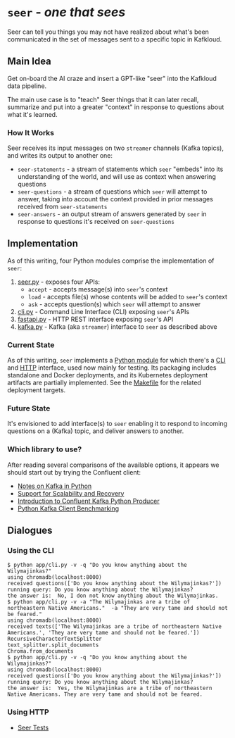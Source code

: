 # `seer` - _one that sees_

Seer can tell you things you may not have realized about what's been
communicated in the set of messages sent to a specific topic in Kafkloud.

## Main Idea

Get on-board the AI craze and insert a GPT-like "seer" into the Kafkloud
data pipeline.

The main use case is to "teach" Seer things that it can later recall,
summarize and put into a greater "context" in response to questions
about what it's learned.

### How It Works

Seer receives its input messages on two `streamer` channels (Kafka topics),
and writes its output to another one:

- `seer-statements` - a stream of statements which `seer` "embeds" into its
  understanding of the world, and will use as context when answering questions 
- `seer-questions` - a stream of questions which `seer` will attempt to answer,
  taking into account the context provided in prior messages received
  from `seer-statements`
- `seer-answers` - an output stream of answers generated by `seer` in response
  to questions it's received on `seer-questions`

## Implementation

As of this writing, four Python modules comprise the implementation of `seer`:

1. [seer.py](app/seer.py) - exposes four APIs:
   - `accept` - accepts message(s) into `seer`'s context
   - `load` - accepts file(s) whose contents will be added to `seer`'s context
   - `ask` - accepts question(s) which `seer` will attempt to answer
2. [cli.py](app/cli.py) - Command Line Interface (CLI) exposing `seer`'s APIs
3. [fastapi.py](app/fastapi.py) - HTTP REST interface exposing `seer`'s API
4. [kafka.py](app/kafka.py) - Kafka (aka `streamer`) interface to `seer` as
   described above 

### Current State
As of this writing, `seer` implements a [Python module](app/seer.py)
for which there's a [CLI](app/cli.py) and [HTTP](app/fastapi.py) interface,
used now mainly for testing.  Its packaging includes standalone and Docker
deployments, and its Kubernetes deployment artifacts are partially implemented.
See the [Makefile](Makefile) for the related deployment targets.

### Future State
It's envisioned to add interface(s) to `seer` enabling it to respond to
incoming questions on a (Kafka) topic, and deliver answers to another.

### Which library to use?
After reading several comparisons of the available options, it appears we should start
out by trying the Confluent client: 
- [Notes on Kafka in Python](https://matthewrocklin.com/blog/work/2017/10/10/kafka-python)
- [Support for Scalability and Recovery](https://stackoverflow.com/questions/73049329/python-kafka-consumer-library-that-supports-scalability-and-recoverability)
- [Introduction to Confluent Kafka Python Producer](https://www.geeksforgeeks.org/introduction-to-confluent-kafka-python-producer/)
- [Python Kafka Client Benchmarking](http://activisiongamescience.github.io/2016/06/15/Kafka-Client-Benchmarking/)

## Dialogues

### Using the CLI
```shell
$ python app/cli.py -v -q "Do you know anything about the Wilymajinkas?"
using chromadb(localhost:8000)
received questions(['Do you know anything about the Wilymajinkas?'])
running query: Do you know anything about the Wilymajinkas?
the answer is:  No, I don not know anything about the Wilymajinkas.
$ python app/cli.py -v -a "The Wilymajinkas are a tribe of northeastern Native Americans."  -a "They are very tame and should not be feared."
using chromadb(localhost:8000)
received texts(['The Wilymajinkas are a tribe of northeastern Native Americans.', 'They are very tame and should not be feared.'])
RecursiveCharacterTextSplitter
text_splitter.split_documents
Chroma.from_documents
$ python app/cli.py -v -q "Do you know anything about the Wilymajinkas?"
using chromadb(localhost:8000)
received questions(['Do you know anything about the Wilymajinkas?'])
running query: Do you know anything about the Wilymajinkas?
the answer is:  Yes, the Wilymajinkas are a tribe of northeastern Native Americans. They are very tame and should not be feared.
```

### Using HTTP

- [Seer Tests](./tests/seer_tests.http)
